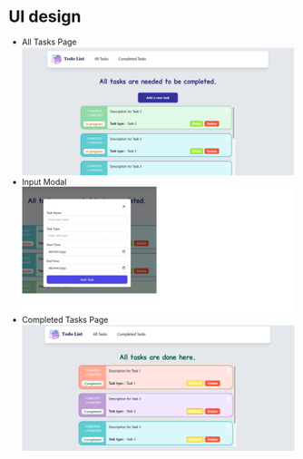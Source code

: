 # UI design
- All Tasks Page
 ![All tasks page](/src/assets/AllTasks.jpg)
- Input Modal
  ![Input Modal](/src/assets/InputModal.jpg)
- Completed Tasks Page
  ![Completed tasks page](/src/assets/CompletedTasks.jpg)
